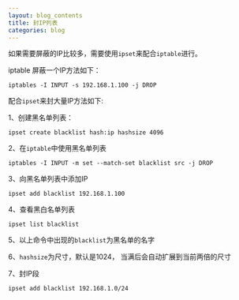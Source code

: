 ```yaml
---
layout: blog_contents
title: 封IP列表
categories: blog
---
```


如果需要屏蔽的IP比较多，需要使用`ipset`来配合`iptable`进行。

iptable 屏蔽一个IP方法如下：
```
iptables -I INPUT -s 192.168.1.100 -j DROP
```

配合`ipset`来封大量IP方法如下: 

1、创建黑名单列表：
```
ipset create blacklist hash:ip hashsize 4096
```
2、在`iptable`中使用黑名单列表
```
iptables -I INPUT -m set --match-set blacklist src -j DROP
```
3、向黑名单列表中添加IP
```
ipset add blacklist 192.168.1.100
```
4、查看黑白名单列表
```
ipset list blacklist
```
5、以上命令中出现的`blacklist`为黑名单的名字

6、`hashsize`为尺寸，默认是1024， 当满后会自动扩展到当前两倍的尺寸 

7、封IP段
```
ipset add blacklist 192.168.1.0/24
```
